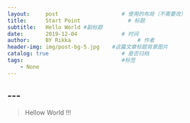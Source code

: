```yaml
---
layout:     post                    # 使用的布局（不需要改）
title:      Start Point               # 标题 
subtitle:   Hello World #副标题
date:       2019-12-04              # 时间
author:     BY Rikka                     # 作者
header-img: img/post-bg-5.jpg    #这篇文章标题背景图片
catalog: true                       # 是否归档
tags:                               #标签
    - None
---
```


## ---
>Hellow World !!!
